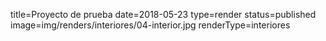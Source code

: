 title=Proyecto de prueba
date=2018-05-23
type=render
status=published
image=img/renders/interiores/04-interior.jpg
renderType=interiores
~~~~~~